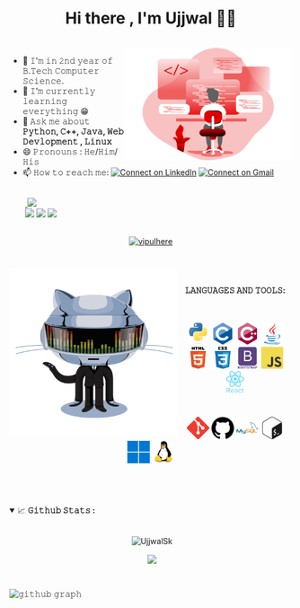 <h1 align='center'>Hi there , I'm Ujjwal 👋🏻</h1><br>

<a target="_blank">
  <img align="right" height="200" width="300" src="https://github.com/UjjwalSk/UjjwalSk/blob/main/icons/code.svg">
</a>

- 🔭 𝙸'𝚖 𝚒𝚗 𝟸𝚗𝚍 𝚢𝚎𝚊𝚛 𝚘𝚏 𝙱.𝚃𝚎𝚌𝚑 𝙲𝚘𝚖𝚙𝚞𝚝𝚎𝚛 𝚂𝚌𝚒𝚎𝚗𝚌𝚎.
- 🌱 𝙸’𝚖 𝚌𝚞𝚛𝚛𝚎𝚗𝚝𝚕𝚢 𝚕𝚎𝚊𝚛𝚗𝚒𝚗𝚐 𝚎𝚟𝚎𝚛𝚢𝚝𝚑𝚒𝚗𝚐 😁
- 💬 𝙰𝚜𝚔 𝚖𝚎 𝚊𝚋𝚘𝚞𝚝 **𝙿𝚢𝚝𝚑𝚘𝚗, 𝙲++, 𝙹𝚊𝚟𝚊, 𝚆𝚎𝚋 𝙳𝚎𝚟𝚕𝚘𝚙𝚖𝚎𝚗𝚝 , 𝙻𝚒𝚗𝚞𝚡**
- 😄 𝙿𝚛𝚘𝚗𝚘𝚞𝚗𝚜 : 𝙷𝚎/𝙷𝚒𝚖/𝙷𝚒𝚜
- 📫 𝙷𝚘𝚠 𝚝𝚘 𝚛𝚎𝚊𝚌𝚑 𝚖𝚎: <span>[![Connect on LinkedIn](https://img.shields.io/badge/--linkedin?label=LinkedIn&logo=LinkedIn&style=social)](https://www.linkedin.com/in/ujjwal-7a3ba31ba/)   [![Connect on Gmail](https://img.shields.io/badge/--Gmail?label=Gmail&logo=Gmail&style=social)](mailto:ujsk07@gmail.com)</span>

<br/>
&emsp;&emsp;<a href="#">
    <img src="https://komarev.com/ghpvc/?username=UjjwalSk&color=blueviolet">
</a>

<br/>
&emsp;&emsp;<a href='https://www.codechef.com/users/ujju07'><img src='https://img.shields.io/badge/-CodeChef-5B4638?style=for-the-badge&logo=CodeChef&logoColor=white'/></a>
<a href='https://www.hackerrank.com/CoDeZ_0'><img src='https://img.shields.io/badge/-Hackerrank-2EC866?style=for-the-badge&logo=HackerRank&logoColor=white'/></a>
<a href='https://auth.geeksforgeeks.org/user/neofetch/practice/'><img src='https://img.shields.io/badge/-geeksforgeeks-080704?style=for-the-badge&logo=geeksforgeeks'/></a>

<br/>
<br/>

<p align="center"> <a href="https://github.com/ryo-ma/github-profile-trophy"><img src="https://github-profile-trophy.vercel.app/?username=vipulhere" alt="vipulhere" /></a> </p>

<!-- <p align="center">
  <a>
    <img align="center" src="https://github-readme-streak-stats.herokuapp.com/?user=UjjwalSk&theme=dark"/>
  </a>
</p> -->

<div align='center'>

#

<a target="_blank"><img align="left" height="300" width="300" alt="𝙶𝙸𝙵" src="https://github.com/UjjwalSk/UjjwalSk/blob/main/github.gif?raw=true"></a>
<br/>

**𝙻𝙰𝙽𝙶𝚄𝙰𝙶𝙴𝚂 𝙰𝙽𝙳 𝚃𝙾𝙾𝙻𝚂:**  
<br/>
<br/>

<code><img src="https://github.com/UjjwalSk/UjjwalSk/blob/main/icons/python-original.svg" alt="python" width="40" height="40"/></code> 
<code><img src="https://github.com/UjjwalSk/UjjwalSk/blob/main/icons/c-original.svg" alt="C" width="40" height="40"/></code>
<code><img src="https://github.com/UjjwalSk/UjjwalSk/blob/main/icons/cplusplus-original.svg" alt="C++" width="40" height="40"/></code> 
<code><img src="https://github.com/UjjwalSk/UjjwalSk/blob/main/icons/java-original.svg" alt="Java" width="40" height="40"/></code> 
<code><img src="https://github.com/UjjwalSk/UjjwalSk/blob/main/icons/html5-original-wordmark.svg" alt="html5" height="40"/></code> 
<code><img src="https://github.com/UjjwalSk/UjjwalSk/blob/main/icons/css3-original-wordmark.svg" alt="css3" height="40"/></code> 
<code><img src="https://github.com/UjjwalSk/UjjwalSk/blob/main/icons/bootstrap-plain-wordmark.svg" alt="bootstrap" height="40"/></code> 
<code><img src="https://github.com/UjjwalSk/UjjwalSk/blob/main/icons/javascript-original.svg" alt="JavaScript" width="40" height="40"/></code> 
<code><img src="https://github.com/UjjwalSk/UjjwalSk/blob/main/icons/react-original-wordmark.svg" alt="React" width="40" height="40"/></code> 
  #
<code><img src="https://github.com/UjjwalSk/UjjwalSk/blob/main/icons/git-scm-icon.svg" alt="git" width="40" height="40"/></code> 
<code><img src="https://github.com/UjjwalSk/UjjwalSk/blob/main/icons/github.svg" alt="github" width="40" height="40"/></code> 
<code><img src="https://github.com/UjjwalSk/UjjwalSk/blob/main/icons/mysql-original-wordmark.svg" alt="mysql" width="40" height="40"/></code>
<code><img src="https://github.com/UjjwalSk/UjjwalSk/blob/main/icons/gnu_bash-icon.svg" alt="bash" width="40" height="40"/></code>
<code><img src="https://github.com/UjjwalSk/UjjwalSk/blob/main/icons/win11.svg" alt="Win11" width="40" height="40"/></code>
<code><img src="https://github.com/UjjwalSk/UjjwalSk/blob/main/icons/linux-original.svg" alt="Linux" width="40" height="40"/></code>

<br/>

#

</div>

<details open="">
<summary>
  <g-emoji class="g-emoji" alias="chart_with_upwards_trend" fallback-src="https://github.githubassets.com/images/icons/emoji/unicode/1f4c8.png">📈</g-emoji>
  <strong>𝙶𝚒𝚝𝚑𝚞𝚋 𝚂𝚝𝚊𝚝𝚜 : </strong>
</summary>
<br>

<p align="center">&nbsp;<img align="center" src="https://github-readme-stats.vercel.app/api?theme=algolia&username=UjjwalSk&show_icons=true&locale=en" alt="UjjwalSk" /></p>
<p align="center">&nbsp;<img align="center" src="https://github-readme-stats.vercel.app/api/top-langs/?username=UjjwalSk&langs_count=15&layout=compact&hide_border=true&theme=algolia" /></p>
<br/>

![𝚐𝚒𝚝𝚑𝚞𝚋 𝚐𝚛𝚊𝚙𝚑](https://activity-graph.herokuapp.com/graph?username=UjjwalSk&theme=react-dark&hide_border=true&area=true)
</details>

